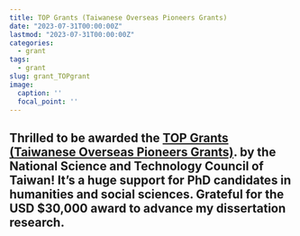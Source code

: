 ```yaml
---
title: TOP Grants (Taiwanese Overseas Pioneers Grants)
date: "2023-07-31T00:00:00Z"
lastmod: "2023-07-31T00:00:00Z"
categories:
  - grant
tags:
  - grant
slug: grant_TOPgrant
image:
  caption: ''
  focal_point: ''
---
```

Thrilled to be awarded the [TOP Grants (Taiwanese Overseas Pioneers Grants)](https://top.stpi.narl.org.tw/project/topi/news/index). by the National Science and Technology Council of Taiwan! It’s a huge support for PhD candidates in humanities and social sciences. Grateful for the USD $30,000 award to advance my dissertation research.
---
